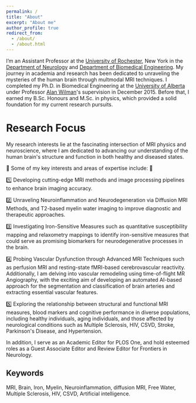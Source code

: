 ```yaml
---
permalink: /
title: "About"
excerpt: "About me"
author_profile: true
redirect_from: 
  - /about/
  - /about.html
---
```



I’m an Assistant Professor at the [University of Rochester](https://www.rochester.edu/), New York in the [Department of Neurology](https://www.urmc.rochester.edu/neurology.aspx) and [Department of Biomedical Engineering](http://www.hajim.rochester.edu/bme/). My journey in academia and research has been dedicated to unraveling the mysteries of the human brain through multmodal MRI techniques. I completed my Ph.D. in Biomedical Engineering at the [University of Alberta](https://www.ualberta.ca/index.html) under Professor [Alan Wilman](https://www.ualberta.ca/biomedical-engineering/research/peter-s-allen-mr-research-centre/research-team/dr-alan-wilman.html)'s supervision in December 2015. Before that, I earned my B.Sc. Honours and M.Sc. in physics, which provided a solid foundation for my current research pursuits. 

# Research Focus
My research interests lie at the fascinating intersection of MRI physics and neuroscience, where I am dedicated to advancing our understanding of the human brain's structure and function in both healthy and diseased states. 

🌟 Some of my key interests and areas of expertise include: 🌟

1️⃣ Developing cutting-edge MRI methods and image processing pipelines to enhance brain imaging accuracy.

2️⃣ Unraveling Neuroinflammation and Neurodegeneration via Diffusion MRI Methods, and T2-based myelin water imaging to improve diagnostic and therapeutic approaches.

3️⃣ Investigating Iron-Sensitive Measures such as quantitative susceptibility mapping and relaxometry mappings to identify iron-sensitive measures that could serve as promising biomarkers for neurodegenerative processes in the brain.

4️⃣ Probing Vascular Dysfunction through Advanced MRI Techniques such as perfusion MRI and resting-state fMRI-based cerebrovascular reactivity. Additionally, I am delving into vascular remodeling using time-of-flight MR Angiography, with the exciting aim of developing an automated AI-based approach for the segmentation and classification of brain arteries and extracting essential vascular features.

5️⃣ Exploring the relationship between structural and functional MRI measures, blood markers and cognitive performance in diverse populations, including healthy individuals, aging individuals, and those affected by neurological conditions such as Multiple Sclerosis, HIV, CSVD, Stroke, Parkinson's Disease, and Hypertension.

In addition, I serve as an Academic Editor for PLOS One, and hold esteemed roles as a Guest Associate Editor and Review Editor for Frontiers in Neurology.


## Keywords
MRI, Brain, Iron, Myelin, Neuroinflammation, diffusion MRI, Free Water, Multiple Sclerosis, HIV, CSVD, Artificial intelligence. 
